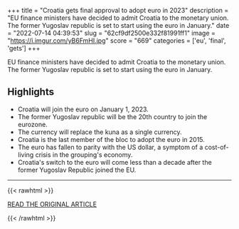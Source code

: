 +++
title = "Croatia gets final approval to adopt euro in 2023"
description = "EU finance ministers have decided to admit Croatia to the monetary union. The former Yugoslav republic is set to start using the euro in January."
date = "2022-07-14 04:39:53"
slug = "62cf9df2500e332f81991ff1"
image = "https://i.imgur.com/yB6FmHI.jpg"
score = "669"
categories = ['eu', 'final', 'gets']
+++

EU finance ministers have decided to admit Croatia to the monetary union. The former Yugoslav republic is set to start using the euro in January.

## Highlights

- Croatia will join the euro on January 1, 2023.
- The former Yugoslav republic will be the 20th country to join the eurozone.
- The currency will replace the kuna as a single currency.
- Croatia is the last member of the bloc to adopt the euro in 2015.
- The euro has fallen to parity with the US dollar, a symptom of a cost-of-living crisis in the grouping's economy.
- Croatia's switch to the euro will come less than a decade after the former Yugoslav Republic joined the EU.

---

{{< rawhtml >}}
  <p class="article-category">
    <a target="_blank" href="https://www.dw.com/en/croatia-gets-final-approval-to-adopt-euro-in-2023/a-62446642">READ THE ORIGINAL ARTICLE</a>
  </p>
{{< /rawhtml >}}
